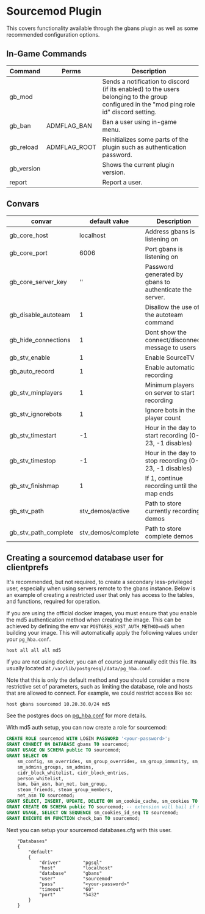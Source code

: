 # Sourcemod Plugin

This covers functionality available through the gbans plugin as well as some recommended configuration options.

## In-Game Commands

| Command    | Perms        | Description                                                                                                                                |
|------------|--------------|--------------------------------------------------------------------------------------------------------------------------------------------|
| gb_mod     |              | Sends a notification to discord (if its enabled) to the users belonging to the group configured in the "mod ping role id" discord setting. |
| gb_ban     | ADMFLAG_BAN  | Ban a user using in-game menu.                                                                                                             |
| gb_reload  | ADMFLAG_ROOT | Reinitializes some parts of the plugin such as authentication password.                                                                    |
| gb_version |              | Shows the current plugin version.                                                                                                          |
| report     |              | Report a user.                                                                                                                             |

## Convars

| convar               | default value      | Description                                             |
|----------------------|--------------------|---------------------------------------------------------|
| gb_core_host         | localhost          | Address gbans is listening on                           |
| gb_core_port         | 6006               | Port gbans is listening on                              |
| gb_core_server_key   | ''                 | Password generated by gbans to authenticate the server. |
| gb_disable_autoteam  | 1                  | Disallow the use of the autoteam command                |
| gb_hide_connections  | 1                  | Dont show the connect/disconnect message to users       |
| gb_stv_enable        | 1                  | Enable SourceTV                                         |
| gb_auto_record       | 1                  | Enable automatic recording                              |
| gb_stv_minplayers    | 1                  | Minimum players on server to start recording            |
| gb_stv_ignorebots    | 1                  | Ignore bots in the player count                         |
| gb_stv_timestart     | -1                 | Hour in the day to start recording (0-23, -1 disables)  |
| gb_stv_timestop      | -1                 | Hour in the day to stop recording (0-23, -1 disables)   |
| gb_stv_finishmap     | 1                  | If 1, continue recording until the map ends             |
| gb_stv_path          | stv_demos/active   | Path to store currently recording demos                 |
| gb_stv_path_complete | stv_demos/complete | Path to store complete demos                            |

## Creating a sourcemod database user for clientprefs

It's recommended, but not required, to create a secondary less-privileged user, especially when using servers remote to the
gbans instance. Below is an example of creating a restricted user that only has access to the tables, and functions, required
for operation.

If you are using the official docker images, you must ensure that you enable the md5 authentication method when creating
the image. This can be achieved by defining the env var `POSTGRES_HOST_AUTH_METHOD=md5` when building your image. This
will automatically apply the following values under your `pg_hba.conf`.

```
host all all all md5
```

If you are not using docker, you can of course just manually edit this file. Its usually located at `/var/lib/postgresql/data/pg_hba.conf`.

Note that this is only the default method and you should consider a more restrictive set of parameters, such as limiting the database, role and hosts
that are allowed to connect. For example, we could restrict access like so:

```
host gbans sourcemod 10.20.30.0/24 md5
```

See the postgres docs on [pg_hba.conf](https://www.postgresql.org/docs/current/auth-pg-hba-conf.html) for more details.

With md5 auth setup, you can now create a role for sourcemod:

```sql
CREATE ROLE sourcemod WITH LOGIN PASSWORD '<your-password>';
GRANT CONNECT ON DATABASE gbans TO sourcemod;
GRANT USAGE ON SCHEMA public TO sourcemod;
GRANT SELECT ON
    sm_config, sm_overrides, sm_group_overrides, sm_group_immunity, sm_groups,
    sm_admins_groups, sm_admins, 
    cidr_block_whitelist, cidr_block_entries,
    person_whitelist,
    ban, ban_asn, ban_net, ban_group,
    steam_friends, steam_group_members,
    net_asn TO sourcemod;
GRANT SELECT, INSERT, UPDATE, DELETE ON sm_cookie_cache, sm_cookies TO sourcemod;
GRANT CREATE ON SCHEMA public TO sourcemod; -- extension will bail if not set it seems :(.
GRANT USAGE, SELECT ON SEQUENCE sm_cookies_id_seq TO sourcemod;
GRANT EXECUTE ON FUNCTION check_ban TO sourcemod;
```

Next you can setup your sourcemod databases.cfg with this user.

```
    "Databases"
    {
    	"default"
        {
            "driver"        "pgsql"
            "host"          "localhost"
            "database"      "gbans"
            "user"          "sourcemod"
            "pass"          "<your-password>"
            "timeout"       "60"
            "port"          "5432"
        }
    }   
```